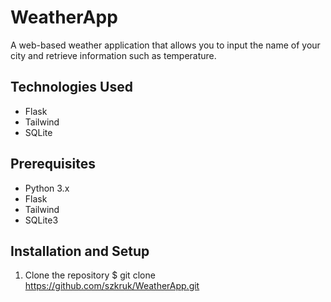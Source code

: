 # WeatherApp

A web-based weather application that allows you to input the name of your city and retrieve information such as temperature.
 
## Technologies Used
- Flask
- Tailwind
- SQLite

## Prerequisites
- Python 3.x
- Flask
- Tailwind
- SQLite3

## Installation and Setup
1. Clone the repository
$ git clone https://github.com/szkruk/WeatherApp.git
